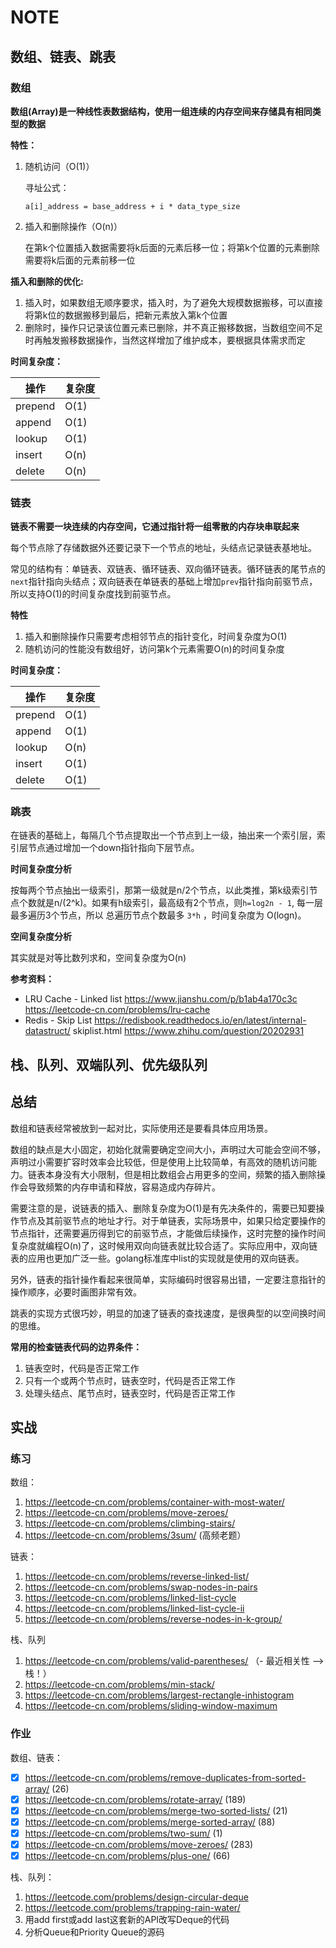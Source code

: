 # NOTE

## 数组、链表、跳表

### 数组

**数组(Array)是一种线性表数据结构，使用一组连续的内存空间来存储具有相同类型的数据**

**特性：**

1. 随机访问（O(1)）

    寻址公式：

    ```
    a[i]_address = base_address + i * data_type_size
    ```
2. 插入和删除操作（O(n)）

    在第k个位置插入数据需要将k后面的元素后移一位；将第k个位置的元素删除需要将k后面的元素前移一位

**插入和删除的优化:**

1. 插入时，如果数组无顺序要求，插入时，为了避免大规模数据搬移，可以直接将第k位的数据搬移到最后，把新元素放入第k个位置
2. 删除时，操作只记录该位置元素已删除，并不真正搬移数据，当数组空间不足时再触发搬移数据操作，当然这样增加了维护成本，要根据具体需求而定

**时间复杂度：**

| 操作 | 复杂度 |
|-----|-------|
| prepend | O(1) |
| append  | O(1) |
| lookup  | O(1) |
| insert  | O(n) | 
| delete  | O(n) |

### 链表

**链表不需要一块连续的内存空间，它通过指针将一组零散的内存块串联起来**

每个节点除了存储数据外还要记录下一个节点的地址，头结点记录链表基地址。

常见的结构有：单链表、双链表、循环链表、双向循环链表。循环链表的尾节点的`next`指针指向头结点；双向链表在单链表的基础上增加`prev`指针指向前驱节点，所以支持O(1)的时间复杂度找到前驱节点。

**特性**

1. 插入和删除操作只需要考虑相邻节点的指针变化，时间复杂度为O(1)
2. 随机访问的性能没有数组好，访问第k个元素需要O(n)的时间复杂度

**时间复杂度：**

| 操作 | 复杂度 |
|-----|-------|
| prepend | O(1) |
| append  | O(1) |
| lookup  | O(n) |
| insert  | O(1) | 
| delete  | O(1) |

### 跳表

在链表的基础上，每隔几个节点提取出一个节点到上一级，抽出来一个索引层，索引层节点通过增加一个down指针指向下层节点。

**时间复杂度分析**

按每两个节点抽出一级索引，那第一级就是n/2个节点，以此类推，第k级索引节点个数就是n/(2^k)。如果有h级索引，最高级有2个节点，则`h=log2n - 1`, 每一层最多遍历3个节点，所以
总遍历节点个数最多 `3*h` ，时间复杂度为 O(logn)。

**空间复杂度分析**

其实就是对等比数列求和，空间复杂度为O(n)

**参考资料：**

* LRU Cache - Linked list https://www.jianshu.com/p/b1ab4a170c3c https://leetcode-cn.com/problems/lru-cache
* Redis - Skip List https://redisbook.readthedocs.io/en/latest/internal-datastruct/ skiplist.html https://www.zhihu.com/question/20202931

## 栈、队列、双端队列、优先级队列


## 总结

数组和链表经常被放到一起对比，实际使用还是要看具体应用场景。

数组的缺点是大小固定，初始化就需要确定空间大小，声明过大可能会空间不够，声明过小需要扩容时效率会比较低，但是使用上比较简单，有高效的随机访问能力。链表本身没有大小限制，但是相比数组会占用更多的空间，频繁的插入删除操作会导致频繁的内存申请和释放，容易造成内存碎片。

需要注意的是，说链表的插入、删除复杂度为O(1)是有先决条件的，需要已知要操作节点及其前驱节点的地址才行。对于单链表，实际场景中，如果只给定要操作的节点指针，还需要遍历得到它的前驱节点，才能做后续操作，这时完整的操作时间复杂度就编程O(n)了，这时候用双向向链表就比较合适了。实际应用中，双向链表的应用也更加广泛一些。golang标准库中list的实现就是使用的双向链表。

另外，链表的指针操作看起来很简单，实际编码时很容易出错，一定要注意指针的操作顺序，必要时画图非常有效。

跳表的实现方式很巧妙，明显的加速了链表的查找速度，是很典型的以空间换时间的思维。

**常用的检查链表代码的边界条件：**

1. 链表空时，代码是否正常工作
2. 只有一个或两个节点时，链表空时，代码是否正常工作
3. 处理头结点、尾节点时，链表空时，代码是否正常工作


## 实战

### 练习

数组：

1. https://leetcode-cn.com/problems/container-with-most-water/
2. https://leetcode-cn.com/problems/move-zeroes/
3. https://leetcode-cn.com/problems/climbing-stairs/ 
4. https://leetcode-cn.com/problems/3sum/ (高频老题）

链表：

1. https://leetcode-cn.com/problems/reverse-linked-list/
2. https://leetcode-cn.com/problems/swap-nodes-in-pairs
3. https://leetcode-cn.com/problems/linked-list-cycle
4. https://leetcode-cn.com/problems/linked-list-cycle-ii
5. https://leetcode-cn.com/problems/reverse-nodes-in-k-group/

栈、队列

1. https://leetcode-cn.com/problems/valid-parentheses/ （- 最近相关性 —> 栈！）
2. https://leetcode-cn.com/problems/min-stack/
3. https://leetcode-cn.com/problems/largest-rectangle-inhistogram 
4. https://leetcode-cn.com/problems/sliding-window-maximum

### 作业

数组、链表：

- [x] https://leetcode-cn.com/problems/remove-duplicates-from-sorted-array/ (26)
- [x] https://leetcode-cn.com/problems/rotate-array/ (189)
- [x] https://leetcode-cn.com/problems/merge-two-sorted-lists/ (21)
- [x] https://leetcode-cn.com/problems/merge-sorted-array/ (88)
- [x] https://leetcode-cn.com/problems/two-sum/ (1)
- [x] https://leetcode-cn.com/problems/move-zeroes/ (283) 
- [x] https://leetcode-cn.com/problems/plus-one/ (66)

栈、队列：

1. https://leetcode.com/problems/design-circular-deque
2. https://leetcode.com/problems/trapping-rain-water/
3. 用add first或add last这套新的API改写Deque的代码
4. 分析Queue和Priority Queue的源码
